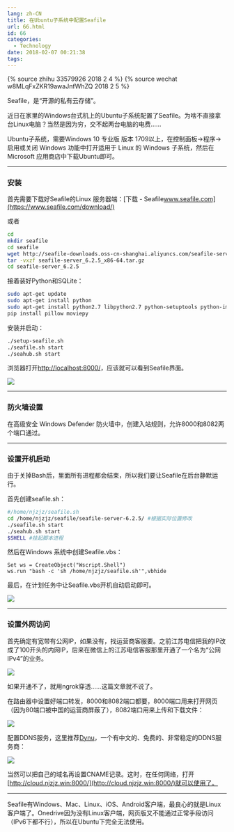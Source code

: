 ```yaml
---
lang: zh-CN
title: 在Ubuntu子系统中配置Seafile
url: 66.html
id: 66
categories:
  - Technology
date: 2018-02-07 00:21:38
tags:
---
```

{% source zhihu 33579926 2018 2 4 %}
{% source wechat w8MLqFxZKR19awaJnfWhZQ 2018 2 5 %}

Seafile，是“开源的私有云存储”。
<!--more-->

近日在家里的Windows台式机上的Ubuntu子系统配置了Seafile。为啥不直接拿台Linux电脑？当然是因为穷，交不起两台电脑的电费……

Ubuntu子系统，需要Windows 10 专业版 版本 1709以上，在控制面板->程序->启用或关闭 Windows 功能中打开适用于 Linux 的 Windows 子系统，然后在Microsoft 应用商店中下载Ubuntu即可。

* * *

### 安装

首先需要下载好Seafile的Linux 服务器端：[下载 \- Seafile​www.seafile.com](https://www.seafile.com/download/)

或者

```sh
cd
mkdir seafile
cd seafile
wget http://seafile-downloads.oss-cn-shanghai.aliyuncs.com/seafile-server_6.2.5_x86-64.tar.gz
tar -vxzf seafile-server_6.2.5_x86-64.tar.gz
cd seafile-server_6.2.5
```  

接着装好Python和SQLite：

```sh
sudo apt-get update
sudo apt-get install python
sudo apt-get install python2.7 libpython2.7 python-setuptools python-imaging python-ldap python-urllib3 ffmpeg python-pip sqlite3
pip install pillow moviepy
```    

安装并启动：

```sh
./setup-seafile.sh
./seafile.sh start
./seahub.sh start
```    

浏览器打开[http://localhost:8000/](http://localhost:8000/)，应该就可以看到Seafile界面。

![](https://bb.njzjz.win/file/jinzhe/img/1WRNQBGzeaEADah1ZlLVECMx-UUaMPXbK)

* * *

### 防火墙设置

在高级安全 Windows Defender 防火墙中，创建入站规则，允许8000和8082两个端口通过。

* * *

### 设置开机启动

由于关掉Bash后，里面所有进程都会结束，所以我们要让Seafile在后台静默运行。

首先创建seafile.sh：

```sh
#/home/njzjz/seafile.sh
cd /home/njzjz/seafile/seafile-server-6.2.5/ #根据实际位置修改
./seafile.sh start
./seahub.sh start
$SHELL #挂起脚本进程
``` 

然后在Windows 系统中创建Seafile.vbs：

```vbs
Set ws = CreateObject("Wscript.Shell")
ws.run "bash -c 'sh /home/njzjz/seafile.sh'",vbhide
```    

最后，在计划任务中让Seafile.vbs开机自动启动即可。

![](https://bb.njzjz.win/file/jinzhe/img/1OBzqcDqp8O3_6Js8SmXyVomGZzFnd14q)

* * *

### 设置外网访问

首先确定有宽带有公网IP，如果没有，找运营商客服要。之前江苏电信把我的IP改成了100开头的内网IP，后来在微信上的江苏电信客服那里开通了一个名为“公网IPv4”的业务。

![](https://bb.njzjz.win/file/jinzhe/img/11Su9wwCKb5pAlWgZ0daJ6Jstr0cUVdO2)

如果开通不了，就用ngrok穿透……这篇文章就不说了。

在路由器中设置好端口转发，8000和8082端口都要，8000端口用来打开网页（因为80端口被中国的运营商屏蔽了），8082端口用来上传和下载文件：

![](https://bb.njzjz.win/file/jinzhe/img/1bbmiVFSCYT0H5tMzTRgjNcb4f9hXaOfO)

配置DDNS服务，这里推荐[Dynu](https://www.dynu.com/zh-CN/)，一个有中文的、免费的、非常稳定的DDNS服务商：

![](https://bb.njzjz.win/file/jinzhe/img/1PU79nwufmzuLS3Bq_cunPQ932ckD6qoZ)

当然可以把自己的域名再设置CNAME记录。这时，在任何网络，打开[http://cloud.njzjz.win:8000/](http://cloud.njzjz.win:8000/)就可以使用了。

* * *

Seafile有Windows、Mac、Linux、iOS、Android客户端，最良心的就是Linux客户端了。Onedrive因为没有Linux客户端，网页版又不能通过正常手段访问（IPv6下都不行），所以在Ubuntu下完全无法使用。
